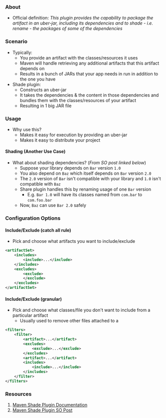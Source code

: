 ### About
* Official definition:  *This plugin provides the capability to package the artifact in an uber-jar, including its dependencies and to _shade_ - i.e. rename - the packages of some of the dependencies*
### Scenario
* Typically:
	* You provide an artifact with the classes/resources it uses
	* Maven will handle retrieving any additional artifacts that this artifact depends on
	* Results in a bunch of JARs that your app needs in run in addition to the one you have
* Shade plugin:
	* Constructs an uber-jar
	* It takes the dependencies & the content in those dependencies and bundles them with the classes/resources of your artifact
	* Resulting in 1 big JAR file
### Usage
* Why use this?
	* Makes it easy for execution by providing an uber-jar
	* Makes it easy to distribute your project
#### Shading (Another Use Case)
* What about shading dependencies? (*From SO post linked below*)
	* Suppose your library depends on `Bar` version `1.0`
	* You also depend on `Baz` which itself depends on `Bar` version `2.0`
	* The `2.0` version of `Bar` isn't compatible with your library and `1.0` isn't compatible with `Baz`
	* Share plugin handles this by renaming usage of one `Bar` version
		* E.g. `Bar 1.0` will have its classes named from `com.bar` to `com.foo.bar`
	*  Now, `Baz` can use `Bar 2.0` safely
### Configuration Options
#### Include/Exclude (catch all rule)
* Pick and choose what artifacts you want to include/exclude
```xml
<artifactSet>
	<includes>
		<include>...</include>
	</includes>
	<excludes>
		<exclude>
		</exclude>
	</excludes>
</artifactSet>
```
#### Include/Exclude (granular)
* Pick and choose what classes/file you don't want to include from a particular artifact
	* Usually used to remove other files attached to a 
```xml
<filters>
	<filter>
		<artifact>...</artifact>
		<excludes>
			<exclude>...</exclude>
		</excludes>
		<artifact>...</artifact>
		<includes>
			<include>...</include>
		</includes>
	</filter>
</filters>
```
### Resources
1. [Maven Shade Plugin Documentation](https://maven.apache.org/plugins/maven-shade-plugin/)
2. [Maven Shade Plugin SO Post](https://stackoverflow.com/questions/13620281/what-is-the-maven-shade-plugin-used-for-and-why-would-you-want-to-relocate-java)